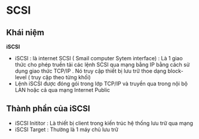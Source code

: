 # SCSI 
## Khái niệm 
**iSCSI**
- iSCSI : là internet SCSI ( Smail computer Sytem interface) : Là 1 giao thức cho phép truền tải các lệnh SCSI qua mạng bằng IP bằng cách sử dụng giao thức TCP/IP . Nó truy cập thiết bị lưu trữ thoe dạng block-level ( truy cập theo từng khối)
- Lệnh iSCSI được đóng gói trong lớp TCP/IP và truyền qua trong nội bộ LAN hoặc cả qua mạng Internet Public 

## Thành phần của iSCSI
- iSCSI Inititor : Là thiết bị client trong kiến trúc hệ thống lưu trữ qua mạng 
- iSCSI Target : Thường là 1 máy chủ lưu trữ 
